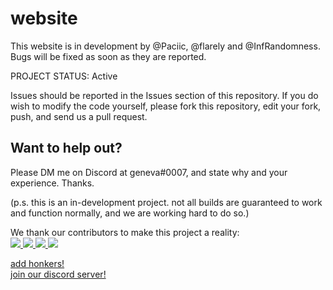 # website
This website is in development by @Paciic, @flarely and @InfRandomness. Bugs will be fixed as soon as they are reported.

<p>
PROJECT STATUS: Active

Issues should be reported in the Issues section of this repository. If you do wish to modify the code yourself, please fork this repository, edit your fork, push, and send us a pull request.
</p>

<h2>Want to help out?</h2>
<p>
Please DM me on Discord at geneva#0007, and state why and your experience. Thanks.
</p>

(p.s. this is an in-development project. not all builds are guaranteed to work and function normally, and we are working hard to do so.)

<p>
  <p>
    We thank our contributors to make this project a reality:<br>
<a href="https://github.com/flarely">
  <img src="https://github.com/flarely.png?size=50">
    </a>
<a href="https://github.com/Paciic">
  <img src="https://github.com/Paciic.png?size=50">
    </a>
    <a href="https://github.com/InfRandomness">
  <img src="https://github.com/InfRandomness.png?size=50">
    </a>
        <a href="https://github.com/LakeTheEevee">
  <img src="https://github.com/LakeTheEevee.png?size=50">
    </a>
<div>
<a href="https://bit.ly/hnkr" alt="honkers link">add honkers!</a>
</div>
<a href="https://discord.gg/GxfQh7H" alt="discord server">join our discord server!</a>
</p>
